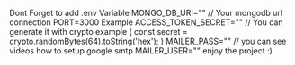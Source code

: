 Dont Forget to add .env Variable 
MONGO_DB_URI="" // Your mongodb url connection
PORT=3000 Example
ACCESS_TOKEN_SECRET="" // You can generate it with crypto example ( const secret = crypto.randomBytes(64).toString('hex'); )
MAILER_PASS="" // you can see videos how to setup google smtp
MAILER_USER=""
enjoy the project :)
